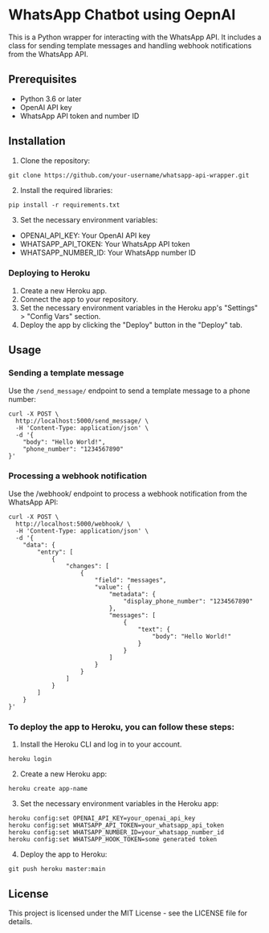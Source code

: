 # WhatsApp Chatbot using OepnAI
This is a Python wrapper for interacting with the WhatsApp API. It includes a class for sending template messages and handling webhook notifications from the WhatsApp API.

## Prerequisites
* Python 3.6 or later
* OpenAI API key
* WhatsApp API token and number ID
## Installation
1. Clone the repository:
```
git clone https://github.com/your-username/whatsapp-api-wrapper.git
```
2. Install the required libraries:
```
pip install -r requirements.txt
```
3. Set the necessary environment variables:
* OPENAI_API_KEY: Your OpenAI API key
* WHATSAPP_API_TOKEN: Your WhatsApp API token
* WHATSAPP_NUMBER_ID: Your WhatsApp number ID

### Deploying to Heroku
1. Create a new Heroku app.
2. Connect the app to your repository.
3. Set the necessary environment variables in the Heroku app's "Settings" > "Config Vars" section.
4. Deploy the app by clicking the "Deploy" button in the "Deploy" tab.
## Usage
### Sending a template message
Use the `/send_message/` endpoint to send a template message to a phone number:
```
curl -X POST \
  http://localhost:5000/send_message/ \
  -H 'Content-Type: application/json' \
  -d '{
    "body": "Hello World!",
    "phone_number": "1234567890"
}'
```
### Processing a webhook notification
Use the /webhook/ endpoint to process a webhook notification from the WhatsApp API:
```
curl -X POST \
  http://localhost:5000/webhook/ \
  -H 'Content-Type: application/json' \
  -d '{
    "data": {
        "entry": [
            {
                "changes": [
                    {
                        "field": "messages",
                        "value": {
                            "metadata": {
                                "display_phone_number": "1234567890"
                            },
                            "messages": [
                                {
                                    "text": {
                                        "body": "Hello World!"
                                    }
                                }
                            ]
                        }
                    }
                ]
            }
        ]
    }
}'
```
### To deploy the app to Heroku, you can follow these steps:

1. Install the Heroku CLI and log in to your account.
```
heroku login
```
2. Create a new Heroku app:
```
heroku create app-name
```
3. Set the necessary environment variables in the Heroku app:
```
heroku config:set OPENAI_API_KEY=your_openai_api_key
heroku config:set WHATSAPP_API_TOKEN=your_whatsapp_api_token
heroku config:set WHATSAPP_NUMBER_ID=your_whatsapp_number_id
heroku config:set WHATSAPP_HOOK_TOKEN=some generated token
```
4. Deploy the app to Heroku:
```
git push heroku master:main
```
## License
This project is licensed under the MIT License - see the LICENSE file for details.